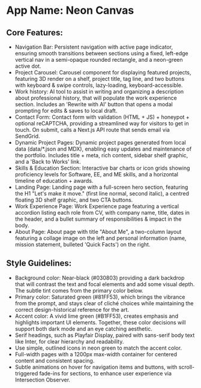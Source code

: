 # **App Name**: Neon Canvas

## Core Features:

- Navigation Bar: Persistent navigation with active page indicator, ensuring smooth transitions between sections using a fixed, left-edge vertical nav in a semi-opaque rounded rectangle, and a neon-green active dot.
- Project Carousel: Carousel component for displaying featured projects, featuring 3D render on a shelf, project title, tag line, and two buttons with keyboard & swipe controls, lazy-loading, keyboard-accessible.
- Work history: AI tool to assist in writing and organizing a description about professional history, that will populate the work experience section. Includes an 'Rewrite with AI' button that opens a modal prompting for edits & saves to local draft.
- Contact Form: Contact form with validation (HTML + JS) + honeypot + optional reCAPTCHA, providing a streamlined way for visitors to get in touch. On submit, calls a Next.js API route that sends email via SendGrid.
- Dynamic Project Pages: Dynamic project pages generated from local data (data/*.json and MDX), enabling easy updates and maintenance of the portfolio. Includes title + meta, rich content, sidebar shelf graphic, and a 'Back to Works' link.
- Skills & Education Section: Interactive bar charts or icon grids showing proficiency levels for Software, EE, and ME skills, and a horizontal timeline of education + awards.
- Landing Page: Landing page with a full-screen hero section, featuring the H1 "Let's make it move." (first line normal, second italic), a centred floating 3D shelf graphic, and two CTA buttons.
- Work Experience Page: Work Experience page featuring a vertical accordion listing each role from CV, with company name, title, dates in the header, and a bullet summary of responsibilities & impact in the body.
- About Page: About page with title "About Me", a two-column layout featuring a collage image on the left and personal information (name, mission statement, bulleted 'Quick Facts') on the right.

## Style Guidelines:

- Background color: Near-black (#030803) providing a dark backdrop that will contrast the text and focal elements and add some visual depth. The subtle tint comes from the primary color below.
- Primary color: Saturated green (#81FF53), which brings the vibrance from the prompt, and stays clear of cliché choices while maintaining the correct design-historical reference for the art.
- Accent color: A vivid lime green (#B1FF53), creates emphasis and highlights important UI elements. Together, these color decisions will support both dark mode and an eye catching aesthetic.
- Serif headings, such as Playfair Display, paired with sans-serif body text like Inter, for clear hierarchy and readability.
- Use simple, outlined icons in neon green to match the accent color.
- Full-width pages with a 1200px max-width container for centered content and consistent spacing.
- Subtle animations on hover for navigation items and buttons, with scroll-triggered fade-ins for sections, to enhance user experience via Intersection Observer.
